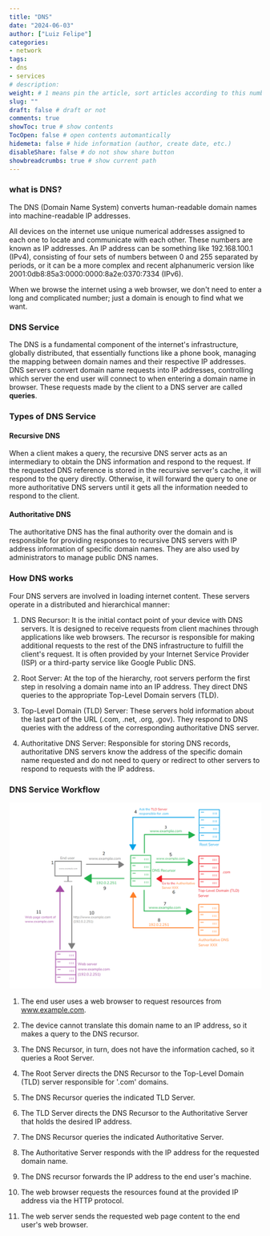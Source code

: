 ```yaml
---
title: "DNS"
date: "2024-06-03"
author: ["Luiz Felipe"]
categories: 
- network
tags: 
- dns
- services
# description: 
weight: # 1 means pin the article, sort articles according to this number
slug: ""
draft: false # draft or not
comments: true
showToc: true # show contents
TocOpen: false # open contents automantically
hidemeta: false # hide information (author, create date, etc.)
disableShare: false	# do not show share button
showbreadcrumbs: true # show current path
---
```




### what is DNS?
The DNS (Domain Name System) converts human-readable domain names into machine-readable IP addresses.


All devices on the internet use unique numerical addresses assigned to each one to locate and communicate with each other. These numbers are known as IP addresses. An IP address can be something like 192.168.100.1 (IPv4), consisting of four sets of numbers between 0 and 255 separated by periods, or it can be a more complex and recent alphanumeric version like 2001:0db8:85a3:0000:0000:8a2e:0370:7334 (IPv6).


When we browse the internet using a web browser, we don't need to enter a long and complicated number; just a domain is enough to find what we want.

### DNS Service
The DNS is a fundamental component of the internet's infrastructure, globally distributed, that essentially functions like a phone book, managing the mapping between domain names and their respective IP addresses. DNS servers convert domain name requests into IP addresses, controlling which server the end user will connect to when entering a domain name in browser. These requests made by the client to a DNS server are called **queries**.

### Types of DNS Service

#### Recursive DNS
When a client makes a query, the recursive DNS server acts as an intermediary to obtain the DNS information and respond to the request. If the requested DNS reference is stored in the recursive server's cache, it will respond to the query directly. Otherwise, it will forward the query to one or more authoritative DNS servers until it gets all the information needed to respond to the client.

#### Authoritative DNS
The authoritative DNS has the final authority over the domain and is responsible for providing responses to recursive DNS servers with IP address information of specific domain names. They are also used by administrators to manage public DNS names.

### How DNS works
Four DNS servers are involved in loading internet content. These servers operate in a distributed and hierarchical manner:

1. DNS Recursor:
It is the initial contact point of your device with DNS servers. It is designed to receive requests from client machines through applications like web browsers. The recursor is responsible for making additional requests to the rest of the DNS infrastructure to fulfill the client's request. It is often provided by your Internet Service Provider (ISP) or a third-party service like Google Public DNS.

2. Root Server:
At the top of the hierarchy, root servers perform the first step in resolving a domain name into an IP address. They direct DNS queries to the appropriate Top-Level Domain servers (TLD).

3. Top-Level Domain (TLD) Server:
These servers hold information about the last part of the URL (.com, .net, .org, .gov). They respond to DNS queries with the address of the corresponding authoritative DNS server.

4. Authoritative DNS Server:
Responsible for storing DNS records, authoritative DNS servers know the address of the specific domain name requested and do not need to query or redirect to other servers to respond to requests with the IP address.


### DNS Service Workflow

![DNS-scheme-en](https://raw.githubusercontent.com/lfelipeee/hugo-site/main/static/images/dns-en.png)

1. The end user uses a web browser to request resources from www.example.com.

2. The device cannot translate this domain name to an IP address, so it makes a query to the DNS recursor.

3. The DNS Recursor, in turn, does not have the information cached, so it queries a Root Server.

4. The Root Server directs the DNS Recursor to the Top-Level Domain (TLD) server responsible for '.com' domains.

5. The DNS Recursor queries the indicated TLD Server.

6. The TLD Server directs the DNS Recursor to the Authoritative Server that holds the desired IP address.

7. The DNS Recursor queries the indicated Authoritative Server.

8. The Authoritative Server responds with the IP address for the requested domain name.

9. The DNS recursor forwards the IP address to the end user's machine.

10. The web browser requests the resources found at the provided IP address via the HTTP protocol.

11. The web server sends the requested web page content to the end user's web browser.